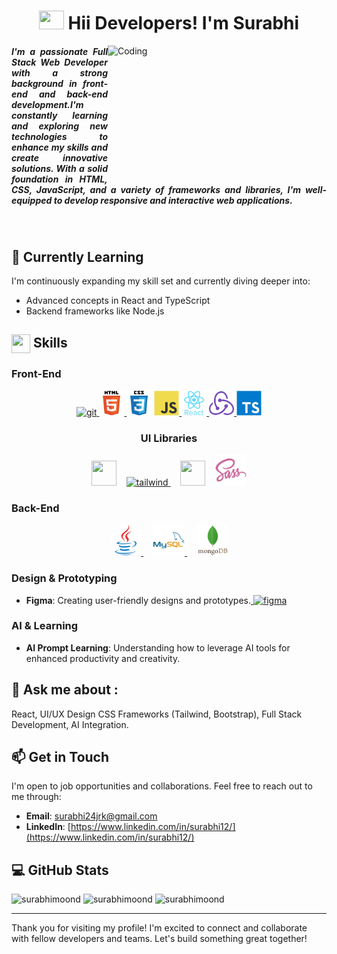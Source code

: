 <h1 align = "center"><img src="https://camo.githubusercontent.com/0c732027af8a28d138e3698181f7be7c9b97d443b4beb9c7ce8ec4cffc6b4767/68747470733a2f2f6d656469612e67697068792e636f6d2f6d656469612f6876524a434c467a6361737252346961377a2f67697068792e676966" width="40" height="30"/> Hii Developers! I'm Surabhi</h3>

<img align="right" height="205" alt="Coding" width="350" src="https://user-images.githubusercontent.com/74038190/221352975-94759904-aa4c-4032-a8ab-b546efb9c478.gif" />

<h5 align="justify">I'm a passionate Full Stack Web Developer with a strong background in front-end and back-end development.I'm constantly learning and exploring new technologies to enhance my skills and create innovative solutions. With a solid foundation in HTML, CSS, JavaScript, and a variety of frameworks and libraries, I'm well-equipped to develop responsive and interactive web applications.</h5>
&nbsp;
&nbsp;
&nbsp;
&nbsp;

<h2>🌱 Currently Learning</h2>

I'm continuously expanding my skill set and currently diving deeper into:
- Advanced concepts in React and TypeScript
- Backend frameworks like Node.js

## <img src="https://user-images.githubusercontent.com/74038190/212284087-bbe7e430-757e-4901-90bf-4cd2ce3e1852.gif" width="30" height="30" align="center"/> Skills

### Front-End
<p align="center"> <a href="https://babeljs.io/"  rel="noreferrer"> <a href="https://git-scm.com/" rel="noreferrer"> <img src="https://www.vectorlogo.zone/logos/git-scm/git-scm-icon.svg" alt="git" width="40" height="40"/> </a> <a href="https://www.w3.org/html/" rel="noreferrer"> <img src="https://raw.githubusercontent.com/devicons/devicon/master/icons/html5/html5-original-wordmark.svg" alt="html5" width="40" height="40"/> </a><img src="https://raw.githubusercontent.com/devicons/devicon/master/icons/css3/css3-original-wordmark.svg" alt="css3" width="40" height="40"/> </a> <a href="https://developer.mozilla.org/en-US/docs/Web/JavaScript" rel="noreferrer"> <img src="https://raw.githubusercontent.com/devicons/devicon/master/icons/javascript/javascript-original.svg" alt="javascript" width="40" height="40"/> </a> <a href="https://reactjs.org/" rel="noreferrer"> <img src="https://raw.githubusercontent.com/devicons/devicon/master/icons/react/react-original-wordmark.svg" alt="react" width="40" height="40"/> </a> <a href="https://redux.js.org" rel="noreferrer"> <img src="https://raw.githubusercontent.com/devicons/devicon/master/icons/redux/redux-original.svg" alt="redux" width="40" height="40"/> </a> <a href="https://www.typescriptlang.org/"  rel="noreferrer"> <img src="https://raw.githubusercontent.com/devicons/devicon/master/icons/typescript/typescript-original.svg" alt="typescript" width="40" height="40"/> </a> </p>

<h3 align="center"> UI Libraries </h3>
<p align="center"> <a href="https://babeljs.io/" rel="noreferrer">
<a href="https://tailwindcss.com/" rel="noreferrer"> <img src = "https://encrypted-tbn0.gstatic.com/images?q=tbn:ANd9GcRhIYiTslheoerWywuUiJzaLo8E35_P6Fhe1Q&s" width="40" height="40"/></a>&nbsp;&nbsp;&nbsp;
<a href="https://tailwindcss.com/" rel="noreferrer"> <img src="https://www.vectorlogo.zone/logos/tailwindcss/tailwindcss-icon.svg" alt="tailwind" width="40" height="40"/> </a> &nbsp;&nbsp;&nbsp;
<a href="https://tailwindcss.com/" rel="noreferrer"> <img src = "https://encrypted-tbn0.gstatic.com/images?q=tbn:ANd9GcQdyvSNw1-z4Xv8_ulmOTT6Xx9QGg1Fk8F9cg&s" width="40" height="40"/></a>&nbsp;&nbsp;&nbsp;
 <a href="https://sass-lang.com"  rel="noreferrer"> <img src="https://raw.githubusercontent.com/devicons/devicon/master/icons/sass/sass-original.svg" alt="sass" width="50" height="50"/> </a> </p>

### Back-End
<p align="center">
  <a href="https://www.java.com" rel="noreferrer">
    <img src="https://raw.githubusercontent.com/devicons/devicon/master/icons/java/java-original.svg" alt="java" width="50" height="50" style="border-radius:50%; background-color:white;"/>
  </a>
  &nbsp;&nbsp;&nbsp;
  <a href="https://www.mysql.com/" rel="noreferrer">
    <img src="https://raw.githubusercontent.com/devicons/devicon/master/icons/mysql/mysql-original-wordmark.svg" alt="mysql" width="50" height="50"/>
  </a>
  &nbsp;&nbsp;&nbsp;
  <a href="https://www.mongodb.com/" rel="noreferrer">
    <img src="https://raw.githubusercontent.com/devicons/devicon/master/icons/mongodb/mongodb-original-wordmark.svg" alt="mongodb" width="50" height="50"/>
  </a>
</p>

### Design & Prototyping
- **Figma**: Creating user-friendly designs and prototypes.<a href="https://www.figma.com/" rel="noreferrer"> <img src="https://www.vectorlogo.zone/logos/figma/figma-icon.svg" alt="figma" width="30" height="30"/> </a>

### AI & Learning
- **AI Prompt Learning**: Understanding how to leverage AI tools for enhanced productivity and creativity.

## 💬 Ask me about :
React, UI/UX Design CSS Frameworks (Tailwind, Bootstrap), Full Stack Development, AI Integration.  

## 📫 Get in Touch

I'm open to job opportunities and collaborations. Feel free to reach out to me through:

- **Email**: [surabhi24jrk@gmail.com](mailto:surabhi24jrk@gmail.com)
- **LinkedIn**: [https://www.linkedin.com/in/surabhi12/](https://www.linkedin.com/in/surabhi12/)

## 💻 GitHub Stats

<div ><img src="https://github-readme-stats.vercel.app/api/top-langs?username=surabhimoond&show_icons=true&locale=en&layout=compact&theme=merko" alt="surabhimoond" />
<img  src="https://github-readme-stats.vercel.app/api?username=surabhimoond&show_icons=true&locale=en&theme=merko" alt="surabhimoond"  />
<img src="https://github-readme-streak-stats.herokuapp.com/?user=surabhimoond&theme=merko" alt="surabhimoond" /></div>

---

Thank you for visiting my profile! I'm excited to connect and collaborate with fellow developers and teams. Let's build something great together!


